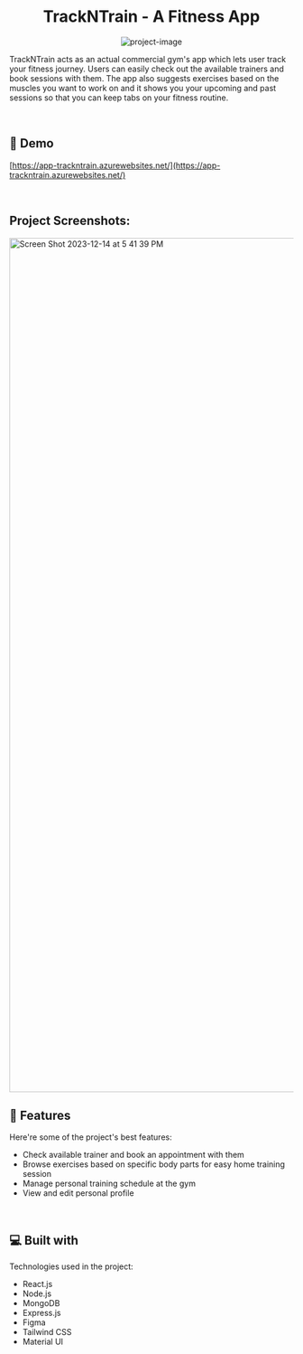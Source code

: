 <h1 align="center" id="title">TrackNTrain - A Fitness App</h1>

<p align="center"><img src="https://socialify.git.ci/thuhale2210/comp229-group2-trackntrain/image?font=Inter&amp;forks=1&amp;issues=1&amp;language=1&amp;name=1&amp;owner=1&amp;pattern=Solid&amp;pulls=1&amp;stargazers=1&amp;theme=Dark" alt="project-image"></p>

<p id="description">TrackNTrain acts as an actual commercial gym's app which lets user track your fitness journey. Users can easily check out the available trainers and book sessions with them. The app also suggests exercises based on the muscles you want to work on and it shows you your upcoming and past sessions so that you can keep tabs on your fitness routine.</p>

<br/>

<h2>🚀 Demo</h2>

[https://app-trackntrain.azurewebsites.net/](https://app-trackntrain.azurewebsites.net/)

<br/>

<h2>Project Screenshots:</h2>

<img width="1512" alt="Screen Shot 2023-12-14 at 5 41 39 PM" src="https://github.com/thuhale2210/comp229-group2-trackntrain/assets/120136659/9c31e533-bf66-4e65-9f89-4f5b9a5d56c7">

<br/>

<h2>🧐 Features</h2>

Here're some of the project's best features:

*   Check available trainer and book an appointment with them
*   Browse exercises based on specific body parts for easy home training session
*   Manage personal training schedule at the gym
*   View and edit personal profile

<br/>
  
<h2>💻 Built with</h2>

Technologies used in the project:

*   React.js
*   Node.js
*   MongoDB
*   Express.js
*   Figma
*   Tailwind CSS
*   Material UI
